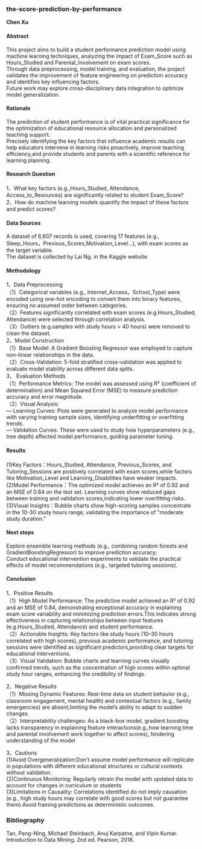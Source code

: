 ### the-score-prediction-by-performance

**Chen Xu**  

#### Abstract
This project aims to build a student performance prediction model using machine learning techniques, analyzing the impact of Exam_Score such as Hours_Studied and Parental_Involvement on exam scores.  
Through data preprocessing, model training, and evaluation, the project validates the improvement of feature engineering on prediction accuracy and identifies key influencing factors.  
Future work may explore cross-disciplinary data integration to optimize model generalization.  

#### Rationale
The prediction of student performance is of vital practical significance for the optimization of educational resource allocation and personalized teaching support.   
Precisely identifying the key factors that influence academic results can help educators intervene in learning risks proactively, improve teaching efficiency,and provide students and parents with a scientific reference for learning planning.  

#### Research Question
1、What key factors (e.g.,Hours_Studied, Attendance, Access_to_Resources) are significantly related to student Exam_Score?   
2、How do machine learning models quantify the impact of these factors and predict scores?  

#### Data Sources
A dataset of 6,607 records is used, covering 17 features (e.g., Sleep_Hours，Previous_Scores,Motivation_Level...), with exam scores as the target variable.  
The dataset is collected by Lai Ng. in the Kaggle website.  

#### Methodology
1、Data Preprocessing  
（1）Categorical variables (e.g., Internet_Access，School_Type) were encoded using one-hot encoding to convert them into binary features, ensuring no assumed order between categories.  
（2）Features significantly correlated with exam scores (e.g.Hours_Studied, Attendance) were selected through correlation analysis.  
（3）Outliers (e.g.samples with study hours > 40 hours) were removed to clean the dataset.  
2、Model Construction  
（1）Base Model: A Gradient Boosting Regressor was employed to capture non-linear relationships in the data.  
（2）Cross-Validation: 5-fold stratified cross-validation was applied to evaluate model stability across different data splits.  
3、 Evaluation Methods  
（1）Performance Metrics: The model was assessed using R² (coefficient of determination) and Mean Squared Error (MSE) to measure prediction accuracy and error magnitude.  
（2）Visual Analysis:  
 — Learning Curves: Plots were generated to analyze model performance with varying training sample sizes, identifying underfitting or overfitting trends.  
 — Validation Curves: These were used to study how hyperparameters (e.g., tree depth) affected model performance, guiding parameter tuning.  
 
#### Results
(1)Key Factors：Hours_Studied, Attendance, Previous_Scores, and Tutoring_Sessions are positively correlated with exam scores,while factors like Motivation_Level and Learning_Disabilities have weaker impacts.  
(2)Model Performance：The optimized model achieves an R² of 0.92 and an MSE of 0.84 on the test set. Learning curves show reduced gaps between training and validation scores,indicating lower overfitting risks.  
(3)Visual Insights：Bubble charts show high-scoring samples concentrate in the 10-30 study hours range, validating the importance of "moderate study duration."  

#### Next steps  
Explore ensemble learning methods (e.g., combining random forests and GradientBoostingRegressor) to improve prediction accuracy;  
Conduct educational intervention experiments to validate the practical effects of model recommendations (e.g., targeted tutoring sessions).  

#### Conclusion
1、Positive Results  
（1）High Model Performance: The predictive model achieved an R² of 0.92 and an MSE of 0.84, demonstrating exceptional accuracy in explaining exam score variability and minimizing prediction errors.This indicates strong effectiveness in capturing relationships between input features (e.g.Hours_Studied, Attendance) and student performance.  
（2）Actionable Insights: Key factors like study hours (10–30 hours correlated with high scores), previous academic performance, and tutoring sessions were identified as significant predictors,providing clear targets for educational interventions.  
（3）Visual Validation: Bubble charts and learning curves visually confirmed trends, such as the concentration of high scores within optimal study hour ranges, enhancing the credibility of findings.  
 
2、Negative Results  
（1）Missing Dynamic Features: Real-time data on student behavior (e.g., classroom engagement, mental health) and contextual factors (e.g., family emergencies) are absent,limiting the model’s ability to adapt to sudden changes.  
（2）Interpretability challenges: As a black-box model, gradient boosting lacks transparency in explaining feature interactions(e.g.,how learning time and parental involvement work together to affect scores), hindering understanding of the model  

3、Cautions  
(1)Avoid Overgeneralization:Don't assume model performance will replicate in populations with different educational structures or cultural contexts without validation.  
(2)Continuous Monitoring: Regularly retrain the model with updated data to account for changes in curriculum or students  
(3)Limitations in Causality: Correlations identified do not imply causation (e.g., high study hours may correlate with good scores but not guarantee them).Avoid framing predictions as deterministic outcomes.  

### Bibliography   
Tan, Pang-Ning, Michael Steinbach, Anuj Karpatne, and Vipin Kumar. Introduction to Data Mining. 2nd ed. Pearson, 2018.  

